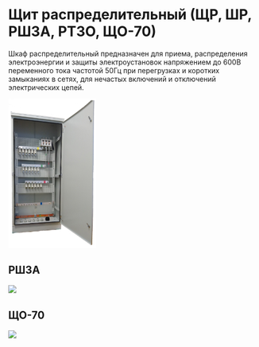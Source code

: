 # Щит распределительный (ЩР, ШР, РШЗА, РТЗО, ЩО-70)

Шкаф распределительный предназначен для приема, распределения электроэнергии и защиты электроустановок напряжением до 600В переменного тока частотой 50Гц при перегрузках и коротких замыканиях в сетях, для нечастых включений и отключений электрических цепей.

<img src="./images/SHR.jpg" height="300" />

## РШЗА

<img src="http://www.etk-oniks.ru/components/com_virtuemart/shop_image/electrical_control_equipment/rtzo88m.jpg" height="200" />

## ЩО-70

<img src="http://www.etk-oniks.ru/components/com_virtuemart/shop_image/electrical_control_equipment/scho70.jpg" height="200" />
